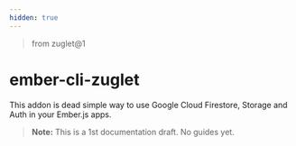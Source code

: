 ```yaml
---
hidden: true
---
```


> from zuglet@1

# ember-cli-zuglet

This addon is dead simple way to use Google Cloud Firestore, Storage and Auth in your Ember.js apps.

> **Note:** This is a 1st documentation draft. No guides yet.
